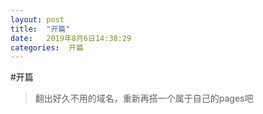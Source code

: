 ```yaml
---
layout: post
title:  "开篇"
date:   2019年8月6日14:38:29
categories:  开篇
---
```

#开篇
>翻出好久不用的域名，重新再搭一个属于自己的pages吧